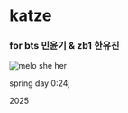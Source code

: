 # katze
### for bts **민윤기** & zb1 **한유진**


![melo](https://pixels.crd.co/assets/images/gallery15/ce8871cc.gif?v=379361a4) she her


spring day 0:24j

2025
